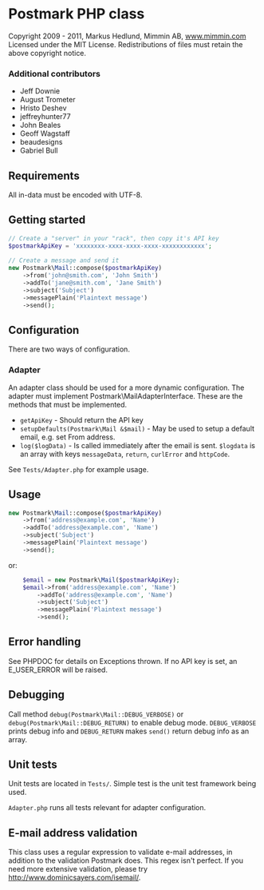 Postmark PHP class
==================

Copyright 2009 - 2011, Markus Hedlund, Mimmin AB, www.mimmin.com
Licensed under the MIT License.
Redistributions of files must retain the above copyright notice.

### Additional contributors

* Jeff Downie
* August Trometer
* Hristo Deshev
* jeffreyhunter77
* John Beales
* Geoff Wagstaff
* beaudesigns
* Gabriel Bull

## Requirements

All in-data must be encoded with UTF-8.


Getting started
---------------

```php
// Create a "server" in your "rack", then copy it's API key
$postmarkApiKey = 'xxxxxxxx-xxxx-xxxx-xxxx-xxxxxxxxxxxx';
    
// Create a message and send it
new Postmark\Mail::compose($postmarkApiKey)
    ->from('john@smith.com', 'John Smith')
    ->addTo('jane@smith.com', 'Jane Smith')
    ->subject('Subject')
    ->messagePlain('Plaintext message')
    ->send();
```


Configuration
-------------

There are two ways of configuration.

### Adapter

An adapter class should be used for a more dynamic configuration.
The adapter must implement Postmark\MailAdapterInterface. These
are the methods that must be implemented.

* `getApiKey` - Should return the API key
* `setupDefaults(Postmark\Mail &$mail)` - May be used to setup
  a default email, e.g. set From address.
* `log($logData)` - Is called immediately after the email is sent.
  `$logdata` is an array with keys `messageData`, `return`,
  `curlError` and `httpCode`.
  
See `Tests/Adapter.php` for example usage.


Usage
-----

```php
new Postmark\Mail::compose($postmarkApiKey)
	->from('address@example.com', 'Name')
	->addTo('address@example.com', 'Name')
	->subject('Subject')
	->messagePlain('Plaintext message')
	->send();
```

or:

```php
	$email = new Postmark\Mail($postmarkApiKey);
	$email->from('address@example.com', 'Name')
		->addTo('address@example.com', 'Name')
		->subject('Subject')
		->messagePlain('Plaintext message')
		->send();
```


Error handling
--------------

See PHPDOC for details on Exceptions thrown. If no API key
is set, an E_USER_ERROR will be raised.


Debugging
---------

Call method `debug(Postmark\Mail::DEBUG_VERBOSE)` or 
`debug(Postmark\Mail::DEBUG_RETURN)` to enable debug mode.
`DEBUG_VERBOSE` prints debug info and `DEBUG_RETURN` makes 
`send()` return debug info as an array.


Unit tests
----------

Unit tests are located in `Tests/`. Simple test is the unit test framework being used.

`Adapter.php` runs all tests relevant for adapter configuration.


E-mail address validation
-------------------------

This class uses a regular expression to validate e-mail addresses, in addition to the
validation Postmark does. This regex isn't perfect. If you need more extensive validation,
please try http://www.dominicsayers.com/isemail/.
